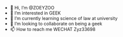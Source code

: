- 👋 Hi, I’m @ZOEYZOO
- 👀 I’m interested in GEEK
- 🌱 I’m currently learning science of law at university
- 💞️ I’m looking to collaborate on being a geek
- 📫 How to reach me WECHAT Zyz33698

<!---
ZOEYZOO/ZOEYZOO is a ✨ special ✨ repository because its `README.md` (this file) appears on your GitHub profile.
You can click the Preview link to take a look at your changes.
--->
